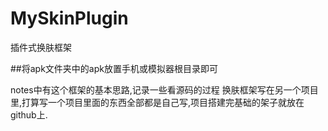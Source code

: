 # MySkinPlugin
插件式换肤框架

##将apk文件夹中的apk放置手机或模拟器根目录即可

notes中有这个框架的基本思路,记录一些看源码的过程
换肤框架写在另一个项目里,打算写一个项目里面的东西全部都是自己写,项目搭建完基础的架子就放在github上.
